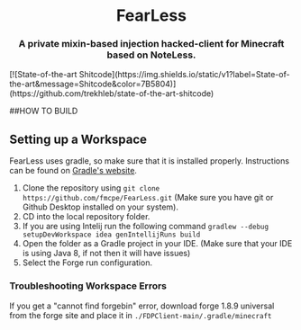 <div align="center">
<h1>FearLess</h1>
<h3>A private mixin-based injection hacked-client for Minecraft based on NoteLess.</h3>
</div>
[![State-of-the-art Shitcode](https://img.shields.io/static/v1?label=State-of-the-art&message=Shitcode&color=7B5804)](https://github.com/trekhleb/state-of-the-art-shitcode)

##HOW TO BUILD

## Setting up a Workspace
FearLess uses gradle, so make sure that it is installed properly. Instructions can be found on [Gradle's website](https://gradle.org/install/).
1. Clone the repository using `git clone https://github.com/fmcpe/FearLess.git` (Make sure you have git or Github Desktop installed on your system).
2. CD into the local repository folder.
3. If you are using Intelij run the following command `gradlew --debug setupDevWorkspace idea genIntellijRuns build`
4. Open the folder as a Gradle project in your IDE. (Make sure that your IDE is using Java 8, if not then it will have issues)
5. Select the Forge run configuration.
### Troubleshooting Workspace Errors
If you get a "cannot find forgebin" error, download forge 1.8.9 universal from the forge site and place it in `./FDPClient-main/.gradle/minecraft`
